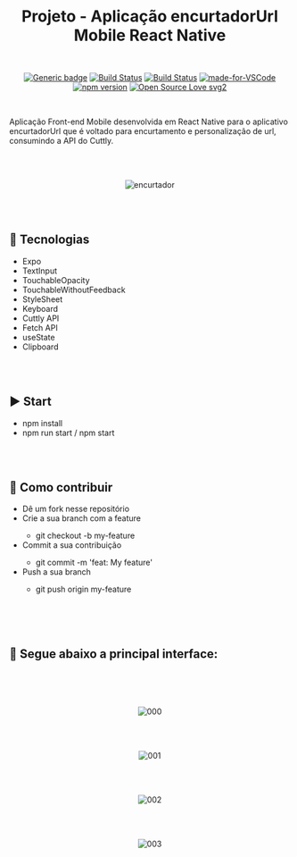 <div align="center">

# Projeto - Aplicação encurtadorUrl Mobile React Native

</div>

<br>

<div align="center">

[![Generic badge](https://img.shields.io/badge/Made%20by-Renan%20Borba-purple.svg)](https://shields.io/) [![Build Status](https://img.shields.io/github/stars/RenanBorba/react-native-encurtador-url.svg)](https://github.com/RenanBorba/react-native-encurtador-url) [![Build Status](https://img.shields.io/github/forks/RenanBorba/react-native-encurtador-url.svg)](https://github.com/RenanBorba/react-native-encurtador-url) [![made-for-VSCode](https://img.shields.io/badge/Made%20for-VSCode-1f425f.svg)](https://code.visualstudio.com/) [![npm version](https://badge.fury.io/js/react-native.svg)](https://badge.fury.io/js/react-native) [![Open Source Love svg2](https://badges.frapsoft.com/os/v2/open-source.svg?v=103)](https://github.com/ellerbrock/open-source-badges/)

</div>

<br>

Aplicação Front-end Mobile desenvolvida em React Native para o aplicativo encurtadorUrl que é voltado para encurtamento e personalização de url, consumindo a API do Cuttly.

<br><br>

<div align="center">

![encurtador](https://user-images.githubusercontent.com/48495838/84699176-77fee400-af27-11ea-84c1-485af3afa06e.png)

</div>

<br><br>

## :rocket: Tecnologias
<ul>
  <li>Expo</li>
  <li>TextInput</li>
  <li>TouchableOpacity</li>
  <li>TouchableWithoutFeedback</li>
  <li>StyleSheet</li>
  <li>Keyboard</li>
  <li>Cuttly API</li>
  <li>Fetch API </li>
  <li>useState</li>
  <li>Clipboard</li>
</ul>

<br><br>

## :arrow_forward: Start
<ul>
  <li>npm install</li>
  <li>npm run start / npm start</li>
</ul>

<br><br>

## :punch: Como contribuir
<ul>
  <li>Dê um fork nesse repositório</li>
  <li>Crie a sua branch com a feature</li>
    <ul>
      <li>git checkout -b my-feature</li>
    </ul>
  <li>Commit a sua contribuição</li>
    <ul>
      <li>git commit -m 'feat: My feature'</li>
    </ul>
  <li>Push a sua branch</li>
    <ul>
      <li>git push origin my-feature</li>
    </ul>
</ul>
<br><br><br>

## :mega: Segue abaixo a principal interface:

<br><br><br>

<div align="center">

![000](https://user-images.githubusercontent.com/48495838/82394103-73c1d280-9a1e-11ea-8721-318b0d76c0e5.png)

<br><br>

![001](https://user-images.githubusercontent.com/48495838/82393735-a8815a00-9a1d-11ea-845e-b2f71dcd4434.png)

<br><br>

![002](https://user-images.githubusercontent.com/48495838/82394101-73293c00-9a1e-11ea-87a6-8e445626455d.png)

<br><br>

![003](https://user-images.githubusercontent.com/48495838/82393732-a6b79680-9a1d-11ea-83c4-7ad461de8a21.png)

</div>
